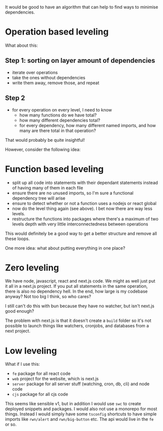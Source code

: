 It would be good to have an algorithm that can help to find ways to minimise dependencies.

# Operation based leveling

What about this:

## Step 1: sorting on layer amount of dependencies

- iterate over operations
- take the ones without dependencies
- write them away, remove those, and repeat

## Step 2

- for every operation on every level, I need to know
  - how many functions do we have total?
  - how many different dependencies total?
  - for every dependency, how many different named imports, and how many are there total in that operation?

That would probably be quite insightful!

However, consider the following idea:

# Function based leveling

- split up all code into statements with their dependant statements instead of having many of them in each file
- ensure there are no unused imports, so I'm sure a functional dependency tree will arise
- ensure to detect whether or not a function uses a nodejs or react global
- now do the level thing again (see above). I bet now there are way less levels.
- restructure the functions into packages where there's a maximum of two levels depth with very little interconnectedness between operations

This would definitely be a good way to get a better structure and remove all these loops.

One more idea: what about putting everything in one place?

# Zero leveling

We have node, javascript, react and next.js code. We might as well just put it all in a next.js project. If you put all statements in the same operation, there is also no dependency hell. In the end, how large is my codebase anyway? Not too big I think, so who cares?

I still can't do this with bun because they have no watcher, but isn't next.js good enough?

The problem with next.js is that it doesn't create a `build` folder so it's not possible to launch things like watchers, cronjobs, and databases from a next project.

# Low leveling

What if I use this:

- `fe` package for all react code
- `web` project for the website, which is next.js
- `server` package for all server stuff (watching, cron, db, cli) and node code
- `cjs` package for all cjs code

This seems like sensible v1, but in addition I would use `swc` to create deployed snippets and packages. I would also not use a monorepo for most things. Instead I would simply have some `tsconfig` shortcuts to have simple imports like `rwn/alert` and `rwn/big-button` etc. The api would live in the `fe` or so.
